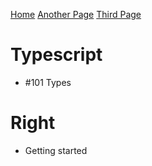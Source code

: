 [Home](/)
[Another Page](second.md)
[Third Page](third.md)
# Typescript

* #101 Types

# Right

* Getting started
